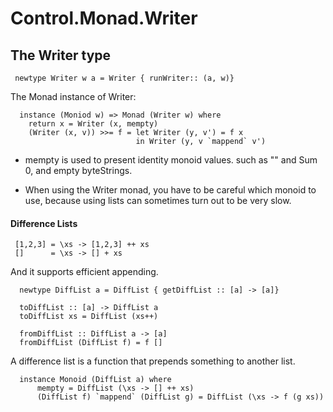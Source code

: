 # Control.Monad.Writer

## The Writer type

     newtype Writer w a = Writer { runWriter:: (a, w)}

The Monad instance of Writer:

      instance (Moniod w) => Monad (Writer w) where
        return x = Writer (x, mempty)
        (Writer (x, v)) >>= f = let Writer (y, v') = f x
                                in Writer (y, v `mappend` v')


* mempty is used to present identity monoid values.
   such as "" and Sum 0, and empty byteStrings.

* When using the Writer monad, you have to be careful which monoid to use, because using lists can sometimes
turn out to be very slow.


#### Difference Lists

     [1,2,3] = \xs -> [1,2,3] ++ xs
     []      = \xs -> [] + xs
  And it supports efficient appending.


      newtype DiffList a = DiffList { getDiffList :: [a] -> [a]}

      toDiffList :: [a] -> DiffList a
      toDiffList xs = DiffList (xs++)

      fromDiffList :: DiffList a -> [a]
      fromDiffList (DiffList f) = f []
A difference list is a function that prepends something
to another list.


      instance Monoid (DiffList a) where
          mempty = DiffList (\xs -> [] ++ xs)
          (DiffList f) `mappend` (DiffList g) = DiffList (\xs -> f (g xs))
                
